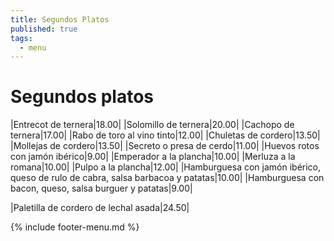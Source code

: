 ```yaml
---
title: Segundos Platos
published: true
tags:
  - menu
---
```


# Segundos platos

<!--- |Confit de pato con salsa de naranja|12.50| -->

|Entrecot de ternera|18.00|
|Solomillo de ternera|20.00|
|Cachopo de ternera|17.00|
|Rabo de toro al vino tinto|12.00|
|Chuletas de cordero|13.50|
|Mollejas de cordero|13.50|
|Secreto o presa de cerdo|11.00|
|Huevos rotos con jamón ibérico|9.00|
|Emperador a la plancha|10.00|
|Merluza a la romana|10.00|
|Pulpo a la plancha|12.00|
|Hamburguesa con jamón ibérico, queso de rulo de cabra, salsa barbacoa y patatas|10.00|
|Hamburguesa con bacon, queso, salsa burguer y patatas|9.00|

|Paletilla de cordero de lechal asada|24.50|

{% include footer-menu.md %}
